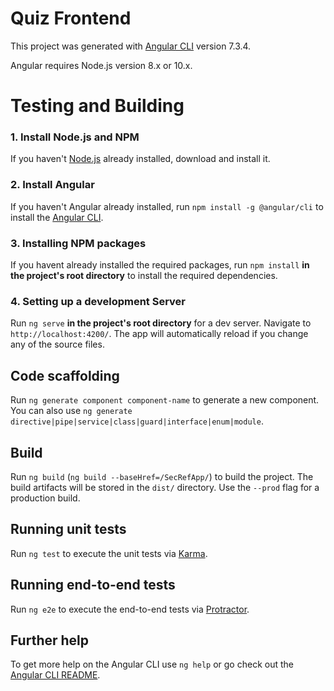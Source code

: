# Quiz Frontend

This project was generated with [Angular CLI](https://github.com/angular/angular-cli) version 7.3.4.

Angular requires Node.js version 8.x or 10.x.

# Testing and Building

### 1. Install Node.js and NPM

If you haven't [Node.js](https://nodejs.org/en/) already installed, download and install it.

### 2. Install Angular

If you haven't Angular already installed, run `npm install -g @angular/cli` to install the [Angular CLI](https://github.com/angular/angular-cli).

### 3. Installing NPM packages

If you havent already installed the required packages, run `npm install` **in the project's root directory** to install the required dependencies.

### 4. Setting up a development Server

Run `ng serve` **in the project's root directory** for a dev server. Navigate to `http://localhost:4200/`. The app will automatically reload if you change any of the source files.

## Code scaffolding

Run `ng generate component component-name` to generate a new component. You can also use `ng generate directive|pipe|service|class|guard|interface|enum|module`.

## Build

Run `ng build` (`ng build --baseHref=/SecRefApp/`) to build the project. The build artifacts will be stored in the `dist/` directory. Use the `--prod` flag for a production build.

## Running unit tests

Run `ng test` to execute the unit tests via [Karma](https://karma-runner.github.io).

## Running end-to-end tests

Run `ng e2e` to execute the end-to-end tests via [Protractor](http://www.protractortest.org/).

## Further help

To get more help on the Angular CLI use `ng help` or go check out the [Angular CLI README](https://github.com/angular/angular-cli/blob/master/README.md).

